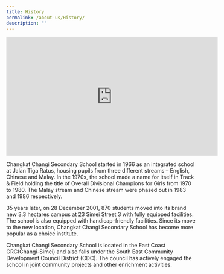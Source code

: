 ```yaml
---
title: History
permalink: /about-us/History/
description: ""
---
```

<center><iframe width="560" height="315" src="https://www.youtube.com/embed/eioBVCkin3M" title="YouTube video player" frameborder="0" allow="accelerometer; autoplay; clipboard-write; encrypted-media; gyroscope; picture-in-picture" allowfullscreen></iframe></center>

Changkat Changi Secondary School started in 1966 as an integrated school at Jalan Tiga Ratus, housing pupils from three different streams – English, Chinese and Malay. In the 1970s, the school made a name for itself in Track & Field holding the title of Overall Divisional Champions for Girls from 1970 to 1980. The Malay stream and Chinese stream were phased out in 1983 and 1986 respectively.

35 years later, on 28 December 2001, 870 students moved into its brand new 3.3 hectares campus at 23 Simei Street 3 with fully equipped facilities. The school is also equipped with handicap-friendly facilities. Since its move to the new location, Changkat Changi Secondary School has become more popular as a choice institute.

Changkat Changi Secondary School is located in the East Coast GRC(Changi-Simei) and also falls under the South East Community Development Council District (CDC). The council has actively engaged the school in joint community projects and other enrichment activities.